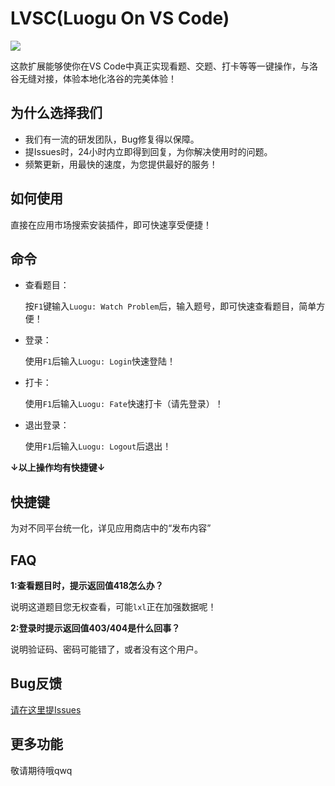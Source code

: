 # LVSC(Luogu On VS Code)

![](https://img.shields.io/badge/Version-1.2.5-green.svg) 

这款扩展能够使你在VS Code中真正实现看题、交题、打卡等等一键操作，与洛谷无缝对接，体验本地化洛谷的完美体验！

## 为什么选择我们
* 我们有一流的研发团队，Bug修复得以保障。
* 提Issues时，24小时内立即得到回复，为你解决使用时的问题。
* 频繁更新，用最快的速度，为您提供最好的服务！
## 如何使用
直接在应用市场搜索安装插件，即可快速享受便捷！

## 命令
* 查看题目：

    按`F1`键输入`Luogu: Watch Problem`后，输入题号，即可快速查看题目，简单方便！

* 登录：

    使用`F1`后输入`Luogu: Login`快速登陆！

* 打卡：

    使用`F1`后输入`Luogu: Fate`快速打卡（请先登录）！

* 退出登录：

    使用`F1`后输入`Luogu: Logout`后退出！    

**↓以上操作均有快捷键↓**

## 快捷键

为对不同平台统一化，详见应用商店中的“发布内容”

## FAQ
**1:查看题目时，提示返回值418怎么办？**

说明这道题目您无权查看，可能`lxl`正在加强数据呢！

**2:登录时提示返回值403/404是什么回事？**

说明验证码、密码可能错了，或者没有这个用户。

## Bug反馈
[请在这里提Issues](https://gitlab.com/ChuangzhiProgrammingStudio/LVSC/issues)

## 更多功能
敬请期待哦qwq